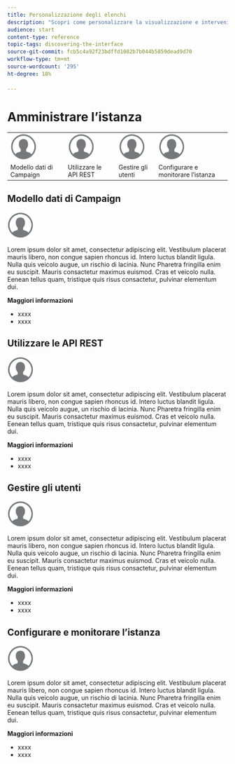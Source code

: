 ```yaml
---
title: Personalizzazione degli elenchi
description: "Scopri come personalizzare la visualizzazione e intervenire sulle schermate dell’elenco in Adobe Campaign Standard:ordinamento, filtro, eliminazione o duplicazione degli elementi. Elenca schermate che mostrano elementi di una o più risorse specificate."
audience: start
content-type: reference
topic-tags: discovering-the-interface
source-git-commit: fcb5c4a92f23bdffd1082b7b044b5859dead9d70
workflow-type: tm+mt
source-wordcount: '295'
ht-degree: 18%

---
```



# Amministrare l’istanza

<table>
<tr>
    <td valign="top">
        <a href="../../start/using/work-with-audiences.md"><img width="60px" alt="condizioni" src="assets/icon_profile.svg"/></a>
    </td>
    <td valign="top">
        <a href="../../api/using/creating-a-service.md"><img width="60px" alt="condizioni" src="assets/icon_profile.svg"/></a>
    </td>
    <td valign="top">
        <a href="../../api/using/interacting-with-custom-resources.md"><img width="60px" alt="condizioni" src="assets/icon_profile.svg"/></a>
    </td>
    <td valign="top">
        <a href="../../api/using/interacting-with-marketing-history.md"><img width="60px" alt="condizioni" src="assets/icon_profile.svg"/></a>
    </td>
</tr>
<tr>
<td>Modello dati di Campaign</td>
<td>Utilizzare le API REST</td>
<td>Gestire gli utenti</td>
<td>Configurare e monitorare l’istanza</td>
</tr>
</table>

## Modello dati di Campaign

<img width="60px" alt="condizioni" src="assets/icon_profile.svg"/>

Lorem ipsum dolor sit amet, consectetur adipiscing elit. Vestibulum placerat mauris libero, non congue sapien rhoncus id. Intero luctus blandit ligula. Nulla quis veicolo augue, un rischio di lacinia. Nunc Pharetra fringilla enim eu suscipit. Mauris consactetur maximus euismod. Cras et veicolo nulla. Eenean tellus quam, tristique quis risus consactetur, pulvinar elementum dui.

**Maggiori informazioni**

* xxxx
* xxxx

## Utilizzare le API REST

<img width="60px" alt="condizioni" src="assets/icon_profile.svg"/>

Lorem ipsum dolor sit amet, consectetur adipiscing elit. Vestibulum placerat mauris libero, non congue sapien rhoncus id. Intero luctus blandit ligula. Nulla quis veicolo augue, un rischio di lacinia. Nunc Pharetra fringilla enim eu suscipit. Mauris consactetur maximus euismod. Cras et veicolo nulla. Eenean tellus quam, tristique quis risus consactetur, pulvinar elementum dui.

**Maggiori informazioni**

* xxxx
* xxxx

## Gestire gli utenti

<img width="60px" alt="condizioni" src="assets/icon_profile.svg"/>

Lorem ipsum dolor sit amet, consectetur adipiscing elit. Vestibulum placerat mauris libero, non congue sapien rhoncus id. Intero luctus blandit ligula. Nulla quis veicolo augue, un rischio di lacinia. Nunc Pharetra fringilla enim eu suscipit. Mauris consactetur maximus euismod. Cras et veicolo nulla. Eenean tellus quam, tristique quis risus consactetur, pulvinar elementum dui.

**Maggiori informazioni**

* xxxx
* xxxx

## Configurare e monitorare l’istanza

<img width="60px" alt="condizioni" src="assets/icon_profile.svg"/>

Lorem ipsum dolor sit amet, consectetur adipiscing elit. Vestibulum placerat mauris libero, non congue sapien rhoncus id. Intero luctus blandit ligula. Nulla quis veicolo augue, un rischio di lacinia. Nunc Pharetra fringilla enim eu suscipit. Mauris consactetur maximus euismod. Cras et veicolo nulla. Eenean tellus quam, tristique quis risus consactetur, pulvinar elementum dui.

**Maggiori informazioni**

* xxxx
* xxxx
